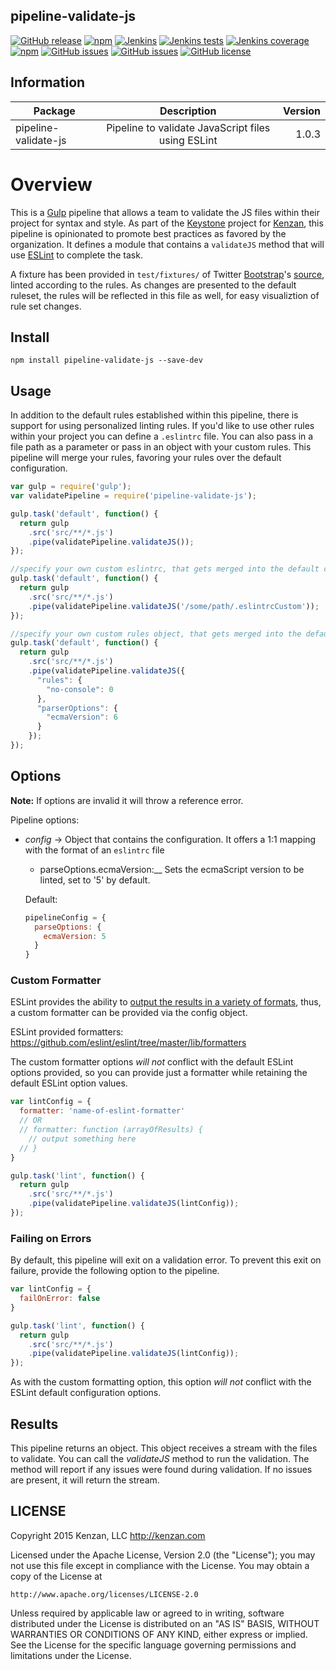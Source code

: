 ## pipeline-validate-js

[![GitHub release](https://img.shields.io/github/release/kenzanlabs/pipeline-validate-js.svg)](https://github.com/kenzanlabs/pipeline-validate-js/releases)
[![npm](https://img.shields.io/npm/v/pipeline-validate-js.svg)](https://www.npmjs.com/package/pipeline-validate-js)
[![Jenkins](https://img.shields.io/jenkins/s/https/kenzan.ci.cloudbees.com/job/CI-pipeline-validate-js.svg)](https://kenzan.ci.cloudbees.com/job/CI-pipeline-validate-js/)
[![Jenkins tests](https://img.shields.io/jenkins/t/https/kenzan.ci.cloudbees.com/job/CI-pipeline-validate-js.svg)](https://kenzan.ci.cloudbees.com/job/CI-pipeline-validate-js/lastCompletedBuild/testReport/)
[![Jenkins coverage](https://img.shields.io/jenkins/c/https/kenzan.ci.cloudbees.com/job/CI-pipeline-validate-js.svg)](https://kenzan.ci.cloudbees.com/job/CI-pipeline-validate-js/cobertura)
[![npm](https://img.shields.io/npm/dt/pipeline-validate-js.svg)](https://www.npmjs.com/package/pipeline-validate-js)
[![GitHub issues](https://img.shields.io/github/issues-raw/kenzanlabs/pipeline-validate-js.svg)](https://github.com/kenzanlabs/pipeline-validate-js/issues)
[![GitHub issues](https://img.shields.io/github/issues-pr-raw/kenzanlabs/pipeline-validate-js.svg)](https://github.com/kenzanlabs/pipeline-validate-js/issues)
[![GitHub license](https://img.shields.io/badge/license-Apache%202-blue.svg)](https://raw.githubusercontent.com/kenzanlabs/pipeline-validate-js/master/LICENSE.md)

## Information

| Package       | Description   | Version|
| ------------- |:-------------:| -----:|
| pipeline-validate-js| Pipeline to validate JavaScript files using ESLint | 1.0.3 |

# Overview
This is a [Gulp][] pipeline that allows a team to validate the JS files within their project for syntax and style. As
part of the [Keystone][] project for [Kenzan][], this pipeline is opinionated to promote best practices as favored by
the organization. It defines a module that contains a `validateJS` method that will use [ESLint][] to complete the
task.

A fixture has been provided in `test/fixtures/` of Twitter [Bootstrap][]'s [source][], linted according to the rules.
As changes are presented to the default ruleset, the rules will be reflected in this file as well, for easy
visualiztion of rule set changes.

[Gulp]: http://gulpjs.com/
[Keystone]: https://github.com/kenzanlabs/keystone
[Kenzan]: http://kenzan.com/
[ESLint]: http://eslint.org/
[Bootstrap]: http://getbootstrap.com/
[source]: https://github.com/twbs/bootstrap/blob/v3.3.6/dist/js/bootstrap.js

## Install

`npm install pipeline-validate-js --save-dev`

## Usage
In addition to the default rules established within this pipeline, there is support for using personalized linting rules. If you'd like to use other rules within your project you can define a `.eslintrc` file. You can also pass in a file path as a parameter or pass in an object with your custom rules.  This pipeline will merge your rules, favoring your rules over the default configuration.

```javascript
var gulp = require('gulp');
var validatePipeline = require('pipeline-validate-js');

gulp.task('default', function() {
  return gulp
    .src('src/**/*.js')
    .pipe(validatePipeline.validateJS());
});

//specify your own custom eslintrc, that gets merged into the default config
gulp.task('default', function() {
  return gulp
    .src('src/**/*.js')
    .pipe(validatePipeline.validateJS('/some/path/.eslintrcCustom'));
});

//specify your own custom rules object, that gets merged into the default config
gulp.task('default', function() {
  return gulp
    .src('src/**/*.js')
    .pipe(validatePipeline.validateJS({
      "rules": {
        "no-console": 0
      },
      "parserOptions": {
        "ecmaVersion": 6
      }
    });
});
```

## Options

**Note:** If options are invalid it will throw a reference error.

Pipeline options:
* _config_ -> Object that contains the configuration.  It offers a 1:1 mapping with the format of an `eslintrc` file

    + parseOptions.ecmaVersion:__ Sets the ecmaScript version to be linted, set to '5' by default.


  Default:
  ```javascript
  pipelineConfig = {
    parseOptions: {
      ecmaVersion: 5
    }
  }
  ```

### Custom Formatter
ESLint provides the ability to [output the results in a variety of formats](http://eslint.org/docs/user-guide/command-line-interface#f---format), thus, a custom formatter can be provided via the config object.

ESLint provided formatters: https://github.com/eslint/eslint/tree/master/lib/formatters

The custom formatter options *will not* conflict with the default ESLint options provided, so you can provide just a formatter while retaining the default ESLint option values.

```javascript
var lintConfig = {
  formatter: 'name-of-eslint-formatter'
  // OR
  // formatter: function (arrayOfResults) {
    // output something here
  // }
}

gulp.task('lint', function() {
  return gulp
    .src('src/**/*.js')
    .pipe(validatePipeline.validateJS(lintConfig));
});
```

### Failing on Errors
By default, this pipeline will exit on a validation error. To prevent this exit on failure, provide the following option to the pipeline.

```javascript
var lintConfig = {
  failOnError: false
}

gulp.task('lint', function() {
  return gulp
    .src('src/**/*.js')
    .pipe(validatePipeline.validateJS(lintConfig));
});
```

As with the custom formatting option, this option *will not* conflict with the ESLint default configuration options.

## Results

This pipeline returns an object. This object receives a stream with the files to validate. You can call the _validateJS_
method to run the validation. The method will report if any issues were found during validation. If no issues are
present, it will return the stream.

## LICENSE
Copyright 2015 Kenzan, LLC <http://kenzan.com>

Licensed under the Apache License, Version 2.0 (the "License");
you may not use this file except in compliance with the License.
You may obtain a copy of the License at

    http://www.apache.org/licenses/LICENSE-2.0

Unless required by applicable law or agreed to in writing, software
distributed under the License is distributed on an "AS IS" BASIS,
WITHOUT WARRANTIES OR CONDITIONS OF ANY KIND, either express or implied.
See the License for the specific language governing permissions and
limitations under the License.
